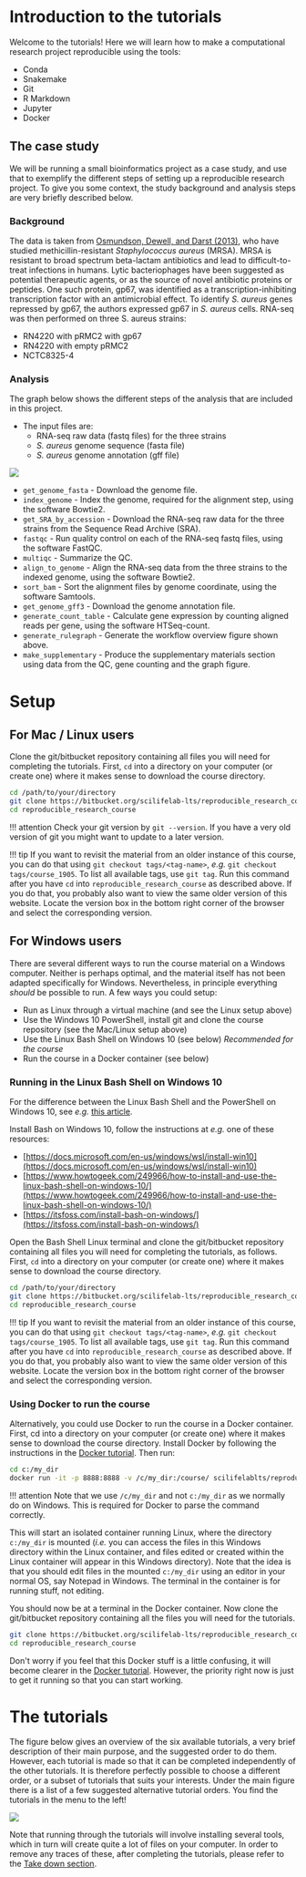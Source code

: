 # Introduction to the tutorials

Welcome to the tutorials! Here we will learn how to make a computational research project reproducible using the tools:

* Conda
* Snakemake
* Git
* R Markdown
* Jupyter
* Docker

## The case study
We will be running a small bioinformatics project as a case study, and use that to exemplify the different steps of setting up a reproducible research project. To give you some context, the study background and analysis steps are very briefly described below.

### Background

The data is taken from [Osmundson, Dewell, and Darst (2013)](http://journals.plos.org/plosone/article?id=10.1371/journal.pone.0076572), who have studied methicillin-resistant *Staphylococcus aureus* (MRSA).
MRSA is resistant to broad spectrum beta-lactam antibiotics and lead to difficult-to-treat infections in humans. Lytic bacteriophages have been suggested as potential therapeutic agents, or as the source of novel antibiotic proteins or peptides. One such protein, gp67, was identified as a transcription-inhibiting transcription factor with an antimicrobial effect. To identify *S. aureus* genes repressed by gp67, the authors expressed gp67 in *S. aureus* cells.
RNA-seq was then performed on three S. aureus strains:

* RN4220 with pRMC2 with gp67
* RN4220 with empty pRMC2
* NCTC8325-4

### Analysis

The graph below shows the different steps of the analysis that are included in this project.

* The input files are:
    * RNA-seq raw data (fastq files) for the three strains
    * *S. aureus* genome sequence (fasta file)
    * *S. aureus* genome annotation (gff file)

![](images/rulegraph_mrsa_intro.svg)


* `get_genome_fasta` - Download the genome file.
* `index_genome` - Index the genome, required for the alignment step, using the software Bowtie2.
* `get_SRA_by_accession` - Download the RNA-seq raw data for the three strains from the Sequence Read Archive (SRA).
* `fastqc` - Run quality control on each of the RNA-seq fastq files, using the software FastQC.
* `multiqc` - Summarize the QC.
* `align_to_genome` - Align the RNA-seq data from the three strains to the indexed genome, using the software Bowtie2.
* `sort_bam` - Sort the alignment files by genome coordinate, using the software Samtools.
* `get_genome_gff3` - Download the genome annotation file.
* `generate_count_table` - Calculate gene expression by counting aligned reads per gene, using the software HTSeq-count.
* `generate_rulegraph` - Generate the workflow overview figure shown above.
* `make_supplementary` - Produce the supplementary materials section using data from the QC, gene counting and the graph figure.

# Setup
## For Mac / Linux users

Clone the git/bitbucket repository containing all files you will need for completing the tutorials. First, `cd` into a directory on your computer (or create one) where it makes sense to download the course directory.
```bash
cd /path/to/your/directory
git clone https://bitbucket.org/scilifelab-lts/reproducible_research_course.git
cd reproducible_research_course
```

!!! attention
    Check your git version by `git --version`. If you have a very old version of git you might want to update to a
    later version.

!!! tip
    If you want to revisit the material from an older instance of this course, you can do that using `git checkout tags/<tag-name>`, *e.g.* `git checkout tags/course_1905`. To list all available tags, use `git tag`. Run this command after you have `cd` into `reproducible_research_course` as described above. If you do that, you probably also want to view the same older version of this website. Locate the version box in the bottom right corner of the browser and select the corresponding version.

## For Windows users

There are several different ways to run the course material on a Windows computer. Neither is perhaps optimal, and the material itself has not been adapted specifically for Windows. Nevertheless, in principle everything *should* be possible to run. A few ways you could setup:

- Run as Linux through a virtual machine (and see the Linux setup above)
- Use the Windows 10 PowerShell, install git and clone the course repository (see the Mac/Linux setup above)
- Use the Linux Bash Shell on Windows 10 (see below) *Recommended for the course*
- Run the course in a Docker container (see below)

### Running in the Linux Bash Shell on Windows 10

For the difference between the Linux Bash Shell and the PowerShell on Windows 10, see *e.g.* [this article](https://searchitoperations.techtarget.com/tip/On-Windows-PowerShell-vs-Bash-comparison-gets-interesting).

Install Bash on Windows 10, follow the instructions at *e.g.* one of these resources:

- [https://docs.microsoft.com/en-us/windows/wsl/install-win10](https://docs.microsoft.com/en-us/windows/wsl/install-win10)
- [https://www.howtogeek.com/249966/how-to-install-and-use-the-linux-bash-shell-on-windows-10/](https://www.howtogeek.com/249966/how-to-install-and-use-the-linux-bash-shell-on-windows-10/)
- [https://itsfoss.com/install-bash-on-windows/](https://itsfoss.com/install-bash-on-windows/)

Open the Bash Shell Linux terminal and clone the git/bitbucket repository containing all files you will need for completing the tutorials, as follows. First, `cd` into a directory on your computer (or create one) where it makes sense to download the course directory.
```bash
cd /path/to/your/directory
git clone https://bitbucket.org/scilifelab-lts/reproducible_research_course.git
cd reproducible_research_course
```
!!! tip
    If you want to revisit the material from an older instance of this course, you can do that using `git checkout tags/<tag-name>`, *e.g.* `git checkout tags/course_1905`. To list all available tags, use `git tag`. Run this command after you have `cd` into `reproducible_research_course` as described above. If you do that, you probably also want to view the same older version of this website. Locate the version box in the bottom right corner of the browser and select the corresponding version.

### Using Docker to run the course

Alternatively, you could use Docker to run the course in a Docker container. First, cd into a directory on your computer (or create one) where it makes sense to download the course directory. Install Docker by following the instructions in the [Docker tutorial](docker.md#windows). Then run:

```bash
cd c:/my_dir
docker run -it -p 8888:8888 -v /c/my_dir:/course/ scilifelablts/reproducible_research_course_slim
```

!!! attention
    Note that we use `/c/my_dir` and not `c:/my_dir` as we normally do on Windows. This is required for Docker to parse the command correctly.

This will start an isolated container running Linux, where the directory `c:/my_dir` is mounted (*i.e.* you can access the files in this Windows directory within the Linux container, and files edited or created within the Linux container will appear in this Windows directory).
Note that the idea is that you should edit files in the mounted `c:/my_dir` using an editor in your normal OS, say Notepad in Windows. The terminal in the container is for running stuff, not editing.

You should now be at a terminal in the Docker container. Now clone the git/bitbucket repository containing all the files you will need for the tutorials.

```bash
git clone https://bitbucket.org/scilifelab-lts/reproducible_research_course.git
cd reproducible_research_course
```

Don't worry if you feel that this Docker stuff is a little confusing, it will become clearer in the [Docker tutorial](docker.md). However, the priority right now is just to get it running so that you can start working.

# The tutorials

The figure below gives an overview of the six available tutorials, a very brief description of their main purpose, and the suggested order to do them. However, each tutorial is made so that it can be completed independently of the other tutorials. It is therefore perfectly possible to choose a different order, or a subset of tutorials that suits your interests. Under the main figure there is a list of a few suggested alternative tutorial orders. You find the tutorials in the menu to the left!

![](images/tutorials_overview.svg)

Note that running through the tutorials will involve installing several tools, which in turn will create quite a lot of files on your computer. In order to remove any traces of these, after completing the tutorials, please refer to the [Take down section](take_down.md).
